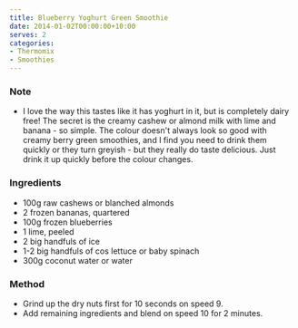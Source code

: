 ```yaml
---
title: Blueberry Yoghurt Green Smoothie
date: 2014-01-02T00:00:00+10:00
serves: 2
categories:
- Thermomix
- Smoothies
---
```










### Note

* I love the way this tastes like it has yoghurt in it, but is completely dairy free! The secret is the creamy cashew or almond milk with lime and banana - so simple. The colour doesn't always look so good with creamy berry green smoothies, and I find you need to drink them quickly or they turn greyish - but they really do taste delicious. Just drink it up quickly before the colour changes.

### Ingredients

* 100g raw cashews or blanched almonds
* 2 frozen bananas, quartered
* 100g frozen blueberries
* 1 lime, peeled
* 2 big handfuls of ice
* 1-2 big handfuls of cos lettuce or baby spinach
* 300g coconut water or water

### Method

* Grind up the dry nuts first for 10 seconds on speed 9.
* Add remaining ingredients and blend on speed 10 for 2 minutes.
